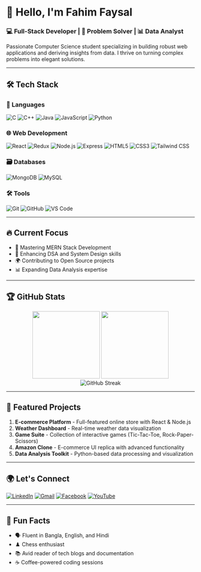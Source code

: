 # 👋 Hello, I'm Fahim Faysal

### 💻 Full-Stack Developer | 🎯 Problem Solver | 📊 Data Analyst

Passionate Computer Science student specializing in building robust web applications and deriving insights from data. I thrive on turning complex problems into elegant solutions.

---

## 🛠️ Tech Stack

### 📌 Languages
![C](https://img.shields.io/badge/-C-A8B9CC?style=flat-square&logo=c&logoColor=white)
![C++](https://img.shields.io/badge/-C++-00599C?style=flat-square&logo=c%2B%2B&logoColor=white)
![Java](https://img.shields.io/badge/-Java-007396?style=flat-square&logo=java&logoColor=white)
![JavaScript](https://img.shields.io/badge/-JavaScript-F7DF1E?style=flat-square&logo=javascript&logoColor=black)
![Python](https://img.shields.io/badge/-Python-3776AB?style=flat-square&logo=python&logoColor=white)

### 🌐 Web Development
![React](https://img.shields.io/badge/-React-61DAFB?style=flat-square&logo=react&logoColor=black)
![Redux](https://img.shields.io/badge/-Redux-764ABC?style=flat-square&logo=redux&logoColor=white)
![Node.js](https://img.shields.io/badge/-Node.js-339933?style=flat-square&logo=node.js&logoColor=white)
![Express](https://img.shields.io/badge/-Express-000000?style=flat-square&logo=express&logoColor=white)
![HTML5](https://img.shields.io/badge/-HTML5-E34F26?style=flat-square&logo=html5&logoColor=white)
![CSS3](https://img.shields.io/badge/-CSS3-1572B6?style=flat-square&logo=css3&logoColor=white)
![Tailwind CSS](https://img.shields.io/badge/-Tailwind%20CSS-38B2AC?style=flat-square&logo=tailwind-css&logoColor=white)

### 🗃️ Databases
![MongoDB](https://img.shields.io/badge/-MongoDB-47A248?style=flat-square&logo=mongodb&logoColor=white)
![MySQL](https://img.shields.io/badge/-MySQL-4479A1?style=flat-square&logo=mysql&logoColor=white)

### 🛠️ Tools
![Git](https://img.shields.io/badge/-Git-F05032?style=flat-square&logo=git&logoColor=white)
![GitHub](https://img.shields.io/badge/-GitHub-181717?style=flat-square&logo=github&logoColor=white)
![VS Code](https://img.shields.io/badge/-VS%20Code-007ACC?style=flat-square&logo=visual-studio-code&logoColor=white)

---

## 🔥 Current Focus

- 🚀 Mastering MERN Stack Development
- 🧠 Enhancing DSA and System Design skills
- 🌍 Contributing to Open Source projects
- 📊 Expanding Data Analysis expertise

---

## 🏆 GitHub Stats

<div align="center">
  <img height="180em" src="https://github-readme-stats.vercel.app/api?username=fahim-5&show_icons=true&theme=radical&count_private=true&include_all_commits=true" />
  <img height="180em" src="https://github-readme-stats.vercel.app/api/top-langs/?username=fahim-5&layout=compact&theme=radical" />
</div>

<div align="center">
  <img src="https://github-readme-streak-stats.herokuapp.com/?user=fahim-5&theme=radical" alt="GitHub Streak" />
</div>

---

## 💼 Featured Projects

1. **E-commerce Platform** - Full-featured online store with React & Node.js
2. **Weather Dashboard** - Real-time weather data visualization
3. **Game Suite** - Collection of interactive games (Tic-Tac-Toe, Rock-Paper-Scissors)
4. **Amazon Clone** - E-commerce UI replica with advanced functionality
5. **Data Analysis Toolkit** - Python-based data processing and visualization

---

## 🌍 Let's Connect

[![LinkedIn](https://img.shields.io/badge/LinkedIn-0A66C2?style=for-the-badge&logo=linkedin&logoColor=white)](https://www.linkedin.com/in/fahim-faysal-6a6425253/)
[![Gmail](https://img.shields.io/badge/Gmail-D14836?style=for-the-badge&logo=gmail&logoColor=white)](mailto:mfaysal223224@bscse.uiu.ac.bd)
[![Facebook](https://img.shields.io/badge/Facebook-1877F2?style=for-the-badge&logo=facebook&logoColor=white)](https://www.facebook.com/fahimbafu)
[![YouTube](https://img.shields.io/badge/YouTube-FF0000?style=for-the-badge&logo=youtube&logoColor=white)](https://youtube.com/@bafu44?si=Cs2jKhlOaxiUl2cf)

---

## 🎯 Fun Facts

- 🗣️ Fluent in Bangla, English, and Hindi
- ♟️ Chess enthusiast
- 📚 Avid reader of tech blogs and documentation
- ☕ Coffee-powered coding sessions
